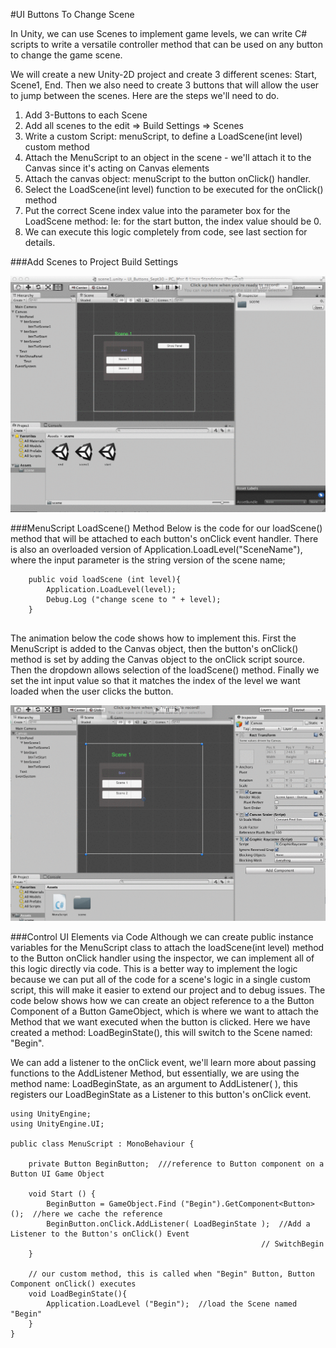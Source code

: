 #UI Buttons To Change Scene

In Unity, we can use Scenes to implement game levels, we can write C# scripts to write a versatile controller method that can be used on any button to change the game scene.  

We will create a new Unity-2D project and create 3 different scenes: Start, Scene1, End.  Then we also need to create 3 buttons that will allow the user to jump between the scenes. Here are the steps we'll need to do. 

1. Add 3-Buttons to each Scene
2. Add all scenes to the edit => Build Settings  => Scenes
3. Write a custom Script: menuScript, to define a LoadScene(int level) custom method 
4. Attach the MenuScript to an object in the scene - we'll attach it to the Canvas since it's acting on Canvas elements
5. Attach the canvas object: menuScript to the button onClick() handler.
6. Select the LoadScene(int level) function to be executed for the onClick() method
7. Put the correct Scene index value into the parameter box for the LoadScene method: Ie: for the start button, the index value should be 0.
8. We can execute this logic completely from code, see last section for details. 

###Add Scenes to Project Build Settings

![](buildSettings.gif)

###MenuScript LoadScene() Method
Below is the code for our loadScene() method that will be attached to each button's onClick event handler. There is also an overloaded version of Application.LoadLevel("SceneName"), where the input parameter is the string version of the scene name; 

```
	public void loadScene (int level){
		Application.LoadLevel(level);
		Debug.Log ("change scene to " + level);
	}
	
```

The animation below the code shows how to implement this. First the MenuScript is added to the Canvas object, then the button's onClick() method is set by adding the Canvas object to the onClick script source.  Then the dropdown allows selection of the loadScene() method.  Finally we set the int input value so that it matches the index of the level we want loaded when the user clicks the button.  

![](UI_buttons.gif)

###Control UI Elements via Code
Although we can create public instance variables for the MenuScript class to attach the loadScene(int level) method to the Button onClick handler using the inspector, we can implement all of this logic directly via code. This is a better way to implement the logic because we can put all of the code for a scene's logic in a single custom script, this will make it easier to extend our project and to debug issues.  The code below shows how we can create an object reference to a the Button Component of a Button GameObject, which is where we want to attach the Method that we want executed when the button is clicked.  Here we have created a method:  LoadBeginState(), this will switch to the Scene named: "Begin".  

We can add a listener to the onClick event, we'll learn more about passing functions to the AddListener Method, but essentially, we are using the method name: LoadBeginState, as an argument to AddListener( ), this registers our LoadBeginState as a Listener to this button's onClick event.

```
using UnityEngine;
using UnityEngine.UI;

public class MenuScript : MonoBehaviour {

	private Button BeginButton;  ///reference to Button component on a Button UI Game Object

	void Start () {
		BeginButton = GameObject.Find ("Begin").GetComponent<Button> ();  //here we cache the reference
		BeginButton.onClick.AddListener( LoadBeginState );  //Add a Listener to the Button's onClick() Event
														// SwitchBegin
	}

	// our custom method, this is called when "Begin" Button, Button Component onClick() executes
	void LoadBeginState(){
		Application.LoadLevel ("Begin");  //load the Scene named "Begin"
	}
}
 

```